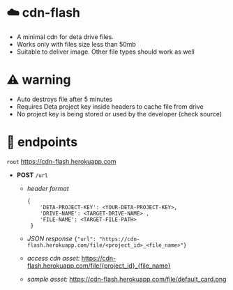 # ☁️ cdn-flash
- A minimal cdn for deta drive files. 
- Works only with files size less than 50mb
- Suitable to deliver image. Other file types should work as well


# ⚠️ warning
- Auto destroys file after 5 minutes
- Requires Deta project key inside headers to cache file from drive
- No project key is being stored or used by the developer (check source)


# 🔗 endpoints
`root` https://cdn-flash.herokuapp.com

- **POST** `/url`
  - _header format_
      ``` 
      {
          'DETA-PROJECT-KEY': <YOUR-DETA-PROJECT-KEY>, 
          'DRIVE-NAME': <TARGET-DRIVE-NAME> , 
          'FILE-NAME': <TARGET-FILE-PATH>
       }
      ```
  - _JSON response_
    `{"url": "https://cdn-flash.herokuapp.com/file/<project_id>_<file_name>"}`
    
  - _access cdn asset:_ https://cdn-flash.herokuapp.com/file/{project_id}_{file_name}
  - _sample asset:_ https://cdn-flash.herokuapp.com/file/default_card.png
